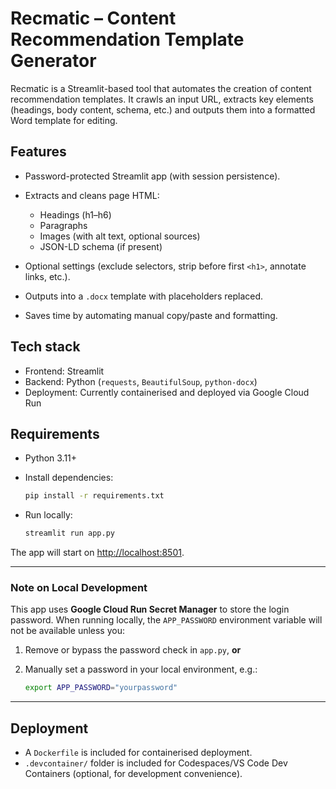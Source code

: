 # Recmatic – Content Recommendation Template Generator

Recmatic is a Streamlit-based tool that automates the creation of content recommendation templates.
It crawls an input URL, extracts key elements (headings, body content, schema, etc.) and outputs them into a formatted Word template for editing.

## Features

* Password-protected Streamlit app (with session persistence).
* Extracts and cleans page HTML:

  * Headings (h1–h6)
  * Paragraphs
  * Images (with alt text, optional sources)
  * JSON-LD schema (if present)
* Optional settings (exclude selectors, strip before first `<h1>`, annotate links, etc.).
* Outputs into a `.docx` template with placeholders replaced.
* Saves time by automating manual copy/paste and formatting.

## Tech stack

* Frontend: Streamlit
* Backend: Python (`requests`, `BeautifulSoup`, `python-docx`)
* Deployment: Currently containerised and deployed via Google Cloud Run

## Requirements

* Python 3.11+
* Install dependencies:

  ```bash
  pip install -r requirements.txt
  ```
* Run locally:

  ```bash
  streamlit run app.py
  ```

The app will start on [http://localhost:8501](http://localhost:8501).

---

### Note on Local Development

This app uses **Google Cloud Run Secret Manager** to store the login password.
When running locally, the `APP_PASSWORD` environment variable will not be available unless you:

1. Remove or bypass the password check in `app.py`, **or**
2. Manually set a password in your local environment, e.g.:

   ```bash
   export APP_PASSWORD="yourpassword"
   ```

---

## Deployment

* A `Dockerfile` is included for containerised deployment.
* `.devcontainer/` folder is included for Codespaces/VS Code Dev Containers (optional, for development convenience).
